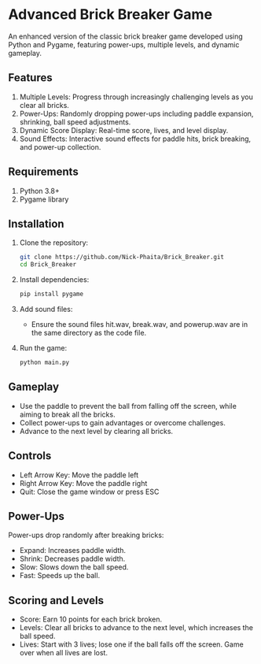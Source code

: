 # Advanced Brick Breaker Game
An enhanced version of the classic brick breaker game developed using Python and Pygame, featuring power-ups, multiple levels, and dynamic gameplay.

## Features
   1. Multiple Levels: Progress through increasingly challenging levels as you clear all bricks.
   2. Power-Ups: Randomly dropping power-ups including paddle expansion, shrinking, ball speed adjustments.
   3. Dynamic Score Display: Real-time score, lives, and level display.
   4. Sound Effects: Interactive sound effects for paddle hits, brick breaking, and power-up collection.
   
## Requirements
   1. Python 3.8+
   2. Pygame library

## Installation
   1. Clone the repository:
      ``` bash
      git clone https://github.com/Nick-Phaita/Brick_Breaker.git
      cd Brick_Breaker
      ```

   2. Install dependencies:
      ``` bash
      pip install pygame
      ```

   3. Add sound files:
      * Ensure the sound files hit.wav, break.wav, and powerup.wav are in the same directory as the code file.

   4. Run the game:
      ``` bash
      python main.py
      ```

## Gameplay
   * Use the paddle to prevent the ball from falling off the screen, while aiming to break all the bricks.
   * Collect power-ups to gain advantages or overcome challenges.
   * Advance to the next level by clearing all bricks.

## Controls
   * Left Arrow Key: Move the paddle left
   * Right Arrow Key: Move the paddle right
   * Quit: Close the game window or press ESC

## Power-Ups
   Power-ups drop randomly after breaking bricks:
   * Expand: Increases paddle width.
   * Shrink: Decreases paddle width.
   * Slow: Slows down the ball speed.
   * Fast: Speeds up the ball.

## Scoring and Levels
   * Score: Earn 10 points for each brick broken.
   * Levels: Clear all bricks to advance to the next level, which increases the ball speed.
   * Lives: Start with 3 lives; lose one if the ball falls off the screen. Game over when all lives are lost.
